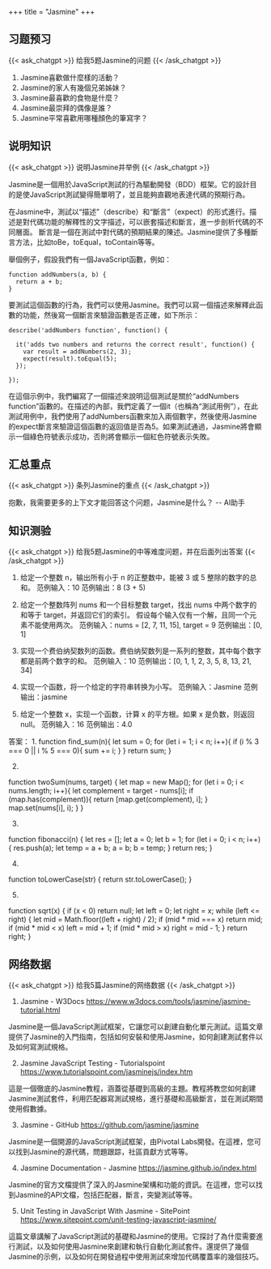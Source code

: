 +++
title = "Jasmine"
+++
## 习题预习
{{< ask_chatgpt >}}
给我5题Jasmine的问题
{{< /ask_chatgpt >}}



1. Jasmine喜歡做什麼樣的活動？
2. Jasmine的家人有幾個兄弟姊妹？
3. Jasmine最喜歡的食物是什麼？
4. Jasmine最崇拜的偶像是誰？
5. Jasmine平常喜歡用哪種顏色的筆寫字？   

## 说明知识
{{< ask_chatgpt >}}
说明Jasmine并举例
{{< /ask_chatgpt >}}



Jasmine是一個用於JavaScript測試的行為驅動開發（BDD）框架。它的設計目的是使JavaScript測試變得簡單明了，並且能夠直觀地表達代碼的預期行為。

在Jasmine中，測試以“描述”（describe）和“斷言”（expect）的形式進行。描述是對代碼功能的解釋性的文字描述，可以嵌套描述和斷言，進一步剖析代碼的不同層面。 斷言是一個在測試中對代碼的預期結果的陳述。Jasmine提供了多種斷言方法，比如toBe，toEqual，toContain等等。

舉個例子，假設我們有一個JavaScript函數，例如：

```
function addNumbers(a, b) {
  return a + b;
}
```

要測試這個函數的行為，我們可以使用Jasmine。我們可以寫一個描述來解釋此函數的功能，然後寫一個斷言來驗證函數是否正確，如下所示：

```
describe('addNumbers function', function() {
  
  it('adds two numbers and returns the correct result', function() {
    var result = addNumbers(2, 3);
    expect(result).toEqual(5);
  });
  
});
```

在這個示例中，我們編寫了一個描述來說明這個測試是關於“addNumbers function”函數的。在描述的內部，我們定義了一個it（也稱為“測試用例”），在此測試用例中，我們使用了addNumbers函數來加入兩個數字，然後使用Jasmine的expect斷言來驗證這個函數的返回值是否為5。如果測試通過，Jasmine將會顯示一個綠色符號表示成功，否則將會顯示一個紅色符號表示失敗。   

## 汇总重点
{{< ask_chatgpt >}}
条列Jasmine的重点
{{< /ask_chatgpt >}}



抱歉，我需要更多的上下文才能回答这个问题，Jasmine是什么？ -- AI助手   

## 知识测验
{{< ask_chatgpt >}}
给我5题Jasmine的中等难度问题，并在后面列出答案
{{< /ask_chatgpt >}}



1. 给定一个整数 n，输出所有小于 n 的正整数中，能被 3 或 5 整除的数字的总和。
   范例输入：10
   范例输出：8 (3 + 5)

2. 给定一个整数阵列 nums 和一个目标整数 target，找出 nums 中两个数字的和等于 target，并返回它们的索引。
   假设每个输入仅有一个解，且同一个元素不能使用两次。
   范例输入：nums = [2, 7, 11, 15], target = 9
   范例输出：[0, 1]

3. 实现一个费伯纳契数列的函数。费伯纳契数列是一系列的整数，其中每个数字都是前两个数字的和。
   范例输入：10
   范例输出：[0, 1, 1, 2, 3, 5, 8, 13, 21, 34]

4. 实现一个函数，将一个给定的字符串转换为小写。
   范例输入：Jasmine
   范例输出：jasmine

5. 给定一个整数 x，实现一个函数，计算 x 的平方根。如果 x 是负数，则返回 null。
   范例输入：16
   范例输出：4.0

答案：
1. 
function find_sum(n){
  let sum = 0;
  for (let i = 1; i < n; i++){
    if (i % 3 === 0 || i % 5 === 0){
      sum += i;
    }
  }
  return sum;
}

2. 
function twoSum(nums, target) {
  let map = new Map();
  for (let i = 0; i < nums.length; i++){
    let complement = target - nums[i];
    if (map.has(complement)){
      return [map.get(complement), i];
    }
    map.set(nums[i], i);
  }
}

3. 
function fibonacci(n) {
  let res = [];
  let a = 0;
  let b = 1;
  for (let i = 0; i < n; i++){
    res.push(a);
    let temp = a + b;
    a = b;
    b = temp;
  }
  return res;
}

4. 
function toLowerCase(str) {
  return str.toLowerCase();
}

5. 
function sqrt(x) {
  if (x < 0) return null;
  let left = 0;
  let right = x;
  while (left <= right) {
    let mid = Math.floor((left + right) / 2);
    if (mid * mid === x) return mid;
    if (mid * mid < x) left = mid + 1;
    if (mid * mid > x) right = mid - 1;
  }
  return right;
}   

## 网络数据
{{< ask_chatgpt >}}
给我5篇Jasmine的网络数据
{{< /ask_chatgpt >}}



1. Jasmine - W3Docs
https://www.w3docs.com/tools/jasmine/jasmine-tutorial.html

Jasmine是一個JavaScript測試框架，它讓您可以創建自動化單元測試。這篇文章提供了Jasmine的入門指南，包括如何安裝和使用Jasmine，如何創建測試套件以及如何寫測試規格。

2. Jasmine JavaScript Testing - Tutorialspoint
https://www.tutorialspoint.com/jasminejs/index.htm

這是一個徹底的Jasmine教程，涵蓋從基礎到高級的主題。教程將教您如何創建Jasmine測試套件，利用匹配器寫測試規格，進行基礎和高級斷言，並在測試期間使用假數據。

3. Jasmine - GitHub
https://github.com/jasmine/jasmine

Jasmine是一個開源的JavaScript測試框架，由Pivotal Labs開發。在這裡，您可以找到Jasmine的源代碼，問題跟踪，社區貢獻方式等等。

4. Jasmine Documentation - Jasmine
https://jasmine.github.io/index.html

Jasmine的官方文檔提供了深入的Jasmine架構和功能的資訊。在這裡，您可以找到Jasmine的API文檔，包括匹配器，斷言，突變測試等等。

5. Unit Testing in JavaScript With Jasmine - SitePoint
https://www.sitepoint.com/unit-testing-javascript-jasmine/

這篇文章講解了JavaScript測試的基礎和Jasmine的使用。它探討了為什麼需要進行測試，以及如何使用Jasmine來創建和執行自動化測試套件。還提供了幾個Jasmine的示例，以及如何在開發過程中使用測試來增加代碼覆蓋率的幾個技巧。   

